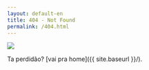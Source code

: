 ```yaml
---
layout: default-en
title: 404 - Not Found
permalink: /404.html
---
```


![](https://media.giphy.com/media/h3v63bGeVb1pdgFtTx/giphy.gif)

Ta perdidão? [vai pra home]({{ site.baseurl }}/).
